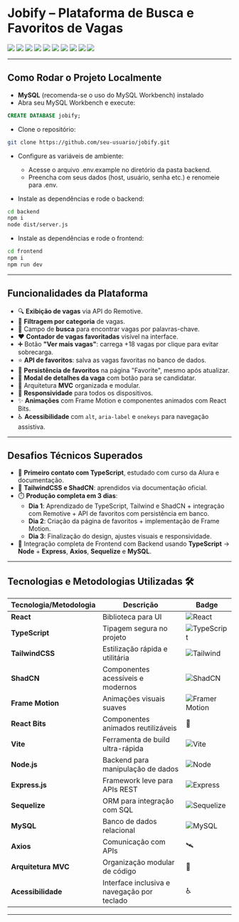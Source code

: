 # **Jobify** – Plataforma de Busca e Favoritos de Vagas

<div align="start">
  <img src="https://img.shields.io/badge/React-Frontend%20Interativo-0A66C2?style=for-the-badge&logo=react&logoColor=white">
  <img src="https://img.shields.io/badge/TypeScript-Tipagem%20Estática-0A66C2?style=for-the-badge&logo=typescript&logoColor=white">
  <img src="https://img.shields.io/badge/TailwindCSS-Estilo%20Utilitário-0A66C2?style=for-the-badge&logo=tailwindcss&logoColor=white">
  <img src="https://img.shields.io/badge/Frame--Motion-Animações%20Suaves-0A66C2?style=for-the-badge&logo=framermotion&logoColor=white">
  <img src="https://img.shields.io/badge/ShadCN-Componentes%20Modernos-0A66C2?style=for-the-badge&logo=vercel&logoColor=white">
  <img src="https://img.shields.io/badge/Vite-Build%20Rápido-0A66C2?style=for-the-badge&logo=vite&logoColor=white">
  <img src="https://img.shields.io/badge/Node.js-Servidor%20Backend-0A66C2?style=for-the-badge&logo=node.js&logoColor=white">
  <img src="https://img.shields.io/badge/Express.js-API%20RESTful-0A66C2?style=for-the-badge&logo=express&logoColor=white">
  <img src="https://img.shields.io/badge/Sequelize-ORM%20SQL-0A66C2?style=for-the-badge&logo=sequelize&logoColor=white">
  <img src="https://img.shields.io/badge/MySQL-Banco%20de%20Dados-0A66C2?style=for-the-badge&logo=mysql&logoColor=white">
</div>

---

## **Como Rodar o Projeto Localmente** 

- **MySQL** (recomenda-se o uso do MySQL Workbench) instalado
- Abra seu MySQL Workbench e execute:

```sql
CREATE DATABASE jobify;
```

- Clone o repositório:
```bash
git clone https://github.com/seu-usuario/jobify.git
```

- Configure as variáveis de ambiente:
  - Acesse o arquivo .env.example no diretório da pasta backend.
  - Preencha com seus dados (host, usuário, senha etc.) e renomeie para .env.

- Instale as dependências e rode o backend:
```bash
cd backend
npm i
node dist/server.js
```

- Instale as dependências e rode o frontend:
```bash
cd frontend
npm i
npm run dev
```

---

## **Funcionalidades da Plataforma** 

- 🔍 **Exibição de vagas** via API do Remotive.
- 📂 **Filtragem por categoria** de vagas.
- 🔎 Campo de **busca** para encontrar vagas por palavras-chave.
- ❤️ **Contador de vagas favoritadas** visível na interface.
- ➕ Botão **"Ver mais vagas"**: carrega +18 vagas por clique para evitar sobrecarga.
- ⭐ **API de favoritos**: salva as vagas favoritas no banco de dados.
- 💾 **Persistência de favoritos** na página "Favorite", mesmo após atualizar.
- 🧾 **Modal de detalhes da vaga** com botão para se candidatar.
- 🧱 Arquitetura **MVC** organizada e modular.
- 📱 **Responsividade** para todos os dispositivos.
- ✨ **Animações** com Frame Motion e componentes animados com React Bits.
- ♿ **Acessibilidade** com `alt`, `aria-label` e `onekeys` para navegação assistiva.

---

## **Desafios Técnicos Superados** 

- 📘 **Primeiro contato com TypeScript**, estudado com curso da Alura e documentação.
- 🎨 **TailwindCSS e ShadCN**: aprendidos via documentação oficial.
- ⏱️ **Produção completa em 3 dias**:
  - **Dia 1**: Aprendizado de TypeScript, Tailwind e ShadCN + integração com Remotive + API de favoritos com persistência em banco.
  - **Dia 2**: Criação da página de favoritos + implementação de Frame Motion.
  - **Dia 3**: Finalização do design, ajustes visuais e responsividade.
- 🔁 Integração completa de Frontend com Backend usando  **TypeScript** -> **Node** + **Express**, **Axios**, **Sequelize** e **MySQL**.

---

## **Tecnologias e Metodologias Utilizadas** 🛠️

| **Tecnologia/Metodologia** | **Descrição** | **Badge** |
|----------------------------|-----------------------------|----------------|
| **React**                  | Biblioteca para UI | ![React](https://img.shields.io/badge/React-0A66C2?style=for-the-badge&logo=react&logoColor=white) |
| **TypeScript**             | Tipagem segura no projeto | ![TypeScript](https://img.shields.io/badge/TypeScript-0A66C2?style=for-the-badge&logo=typescript&logoColor=white) |
| **TailwindCSS**            | Estilização rápida e utilitária | ![Tailwind](https://img.shields.io/badge/TailwindCSS-0A66C2?style=for-the-badge&logo=tailwindcss&logoColor=white) |
| **ShadCN**                 | Componentes acessíveis e modernos | ![ShadCN](https://img.shields.io/badge/ShadCN-0A66C2?style=for-the-badge&logo=vercel&logoColor=white) |
| **Frame Motion**           | Animações visuais suaves | ![Framer Motion](https://img.shields.io/badge/Framer--Motion-0A66C2?style=for-the-badge&logo=framermotion&logoColor=white) |
| **React Bits**             | Componentes animados reutilizáveis | 🧩 |
| **Vite**                   | Ferramenta de build ultra-rápida | ![Vite](https://img.shields.io/badge/Vite-0A66C2?style=for-the-badge&logo=vite&logoColor=white) |
| **Node.js**                | Backend para manipulação de dados | ![Node](https://img.shields.io/badge/Node.js-0A66C2?style=for-the-badge&logo=node.js&logoColor=white) |
| **Express.js**             | Framework leve para APIs REST | ![Express](https://img.shields.io/badge/Express-0A66C2?style=for-the-badge&logo=express&logoColor=white) |
| **Sequelize**              | ORM para integração com SQL | ![Sequelize](https://img.shields.io/badge/Sequelize-0A66C2?style=for-the-badge&logo=sequelize&logoColor=white) |
| **MySQL**                  | Banco de dados relacional | ![MySQL](https://img.shields.io/badge/MySQL-0A66C2?style=for-the-badge&logo=mysql&logoColor=white) |
| **Axios**                  | Comunicação com APIs | 🛰️ |
| **Arquitetura MVC**        | Organização modular de código | 🧱 |
| **Acessibilidade**         | Interface inclusiva e navegação por teclado | ♿ |

---
